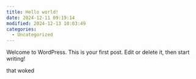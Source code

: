 ```yaml
---
title: Hello world!
date: 2024-12-11 09:19:14
modified: 2024-12-13 10:03:49
categories:
  - Uncategorized
---
```



<!-- wp:paragraph -->
<p>Welcome to WordPress. This is your first post. Edit or delete it, then start writing! </p>
<!-- /wp:paragraph -->

<!-- wp:paragraph -->
<p>that woked</p>
<!-- /wp:paragraph -->